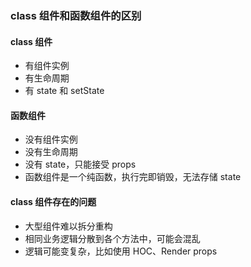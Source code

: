 ### class 组件和函数组件的区别
#### class 组件
- 有组件实例
- 有生命周期
- 有 state 和 setState

#### 函数组件
- 没有组件实例
- 没有生命周期
- 没有 state，只能接受 props
- 函数组件是一个纯函数，执行完即销毁，无法存储 state


#### class 组件存在的问题
- 大型组件难以拆分重构
- 相同业务逻辑分散到各个方法中，可能会混乱
- 逻辑可能变复杂，比如使用 HOC、Render props
